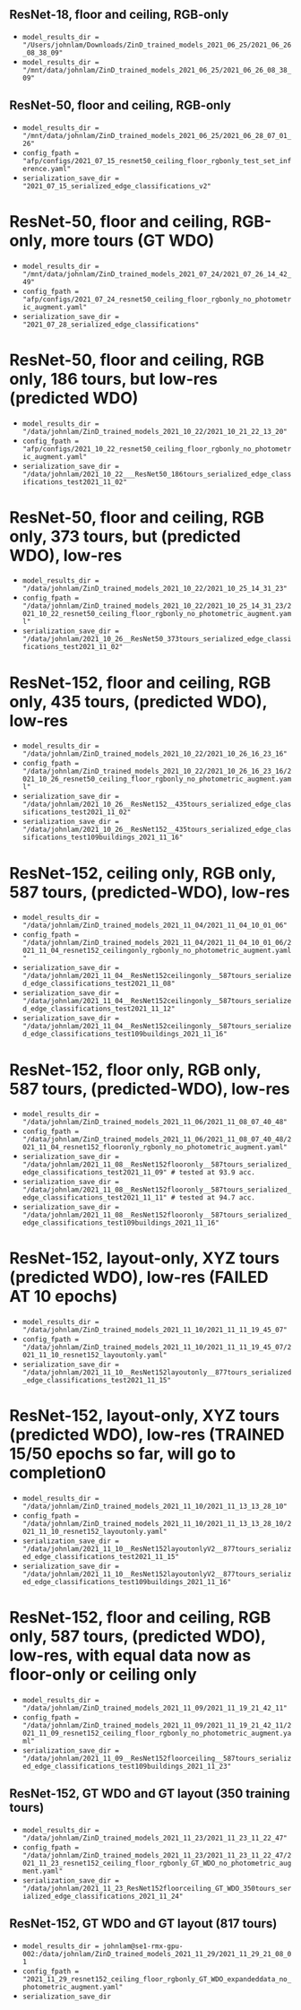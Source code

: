 
## ResNet-18, floor and ceiling, RGB-only
- `model_results_dir = "/Users/johnlam/Downloads/ZinD_trained_models_2021_06_25/2021_06_26_08_38_09"`
- `model_results_dir = "/mnt/data/johnlam/ZinD_trained_models_2021_06_25/2021_06_26_08_38_09"`

## ResNet-50, floor and ceiling, RGB-only
- `model_results_dir = "/mnt/data/johnlam/ZinD_trained_models_2021_06_25/2021_06_28_07_01_26"`
- `config_fpath = "afp/configs/2021_07_15_resnet50_ceiling_floor_rgbonly_test_set_inference.yaml"`
- `serialization_save_dir = "2021_07_15_serialized_edge_classifications_v2"`

# ResNet-50, floor and ceiling, RGB-only, more tours (GT WDO)
- `model_results_dir = "/mnt/data/johnlam/ZinD_trained_models_2021_07_24/2021_07_26_14_42_49"`
- `config_fpath = "afp/configs/2021_07_24_resnet50_ceiling_floor_rgbonly_no_photometric_augment.yaml"`
- `serialization_save_dir = "2021_07_28_serialized_edge_classifications"`

# ResNet-50, floor and ceiling, RGB only, 186 tours, but low-res (predicted WDO)
- `model_results_dir = "/data/johnlam/ZinD_trained_models_2021_10_22/2021_10_21_22_13_20"`
- `config_fpath = "afp/configs/2021_10_22_resnet50_ceiling_floor_rgbonly_no_photometric_augment.yaml"`
- `serialization_save_dir = "/data/johnlam/2021_10_22___ResNet50_186tours_serialized_edge_classifications_test2021_11_02"`

# ResNet-50, floor and ceiling, RGB only, 373 tours, but (predicted WDO), low-res
- `model_results_dir = "/data/johnlam/ZinD_trained_models_2021_10_22/2021_10_25_14_31_23"`
- `config_fpath = "/data/johnlam/ZinD_trained_models_2021_10_22/2021_10_25_14_31_23/2021_10_22_resnet50_ceiling_floor_rgbonly_no_photometric_augment.yaml"`
- `serialization_save_dir = "/data/johnlam/2021_10_26__ResNet50_373tours_serialized_edge_classifications_test2021_11_02"`

# ResNet-152, floor and ceiling, RGB only, 435 tours, (predicted WDO), low-res
- `model_results_dir = "/data/johnlam/ZinD_trained_models_2021_10_22/2021_10_26_16_23_16"`
- `config_fpath = "/data/johnlam/ZinD_trained_models_2021_10_22/2021_10_26_16_23_16/2021_10_26_resnet50_ceiling_floor_rgbonly_no_photometric_augment.yaml"`
- `serialization_save_dir = "/data/johnlam/2021_10_26__ResNet152__435tours_serialized_edge_classifications_test2021_11_02"`
- `serialization_save_dir = "/data/johnlam/2021_10_26__ResNet152__435tours_serialized_edge_classifications_test109buildings_2021_11_16"`

# ResNet-152, ceiling only, RGB only, 587 tours, (predicted-WDO), low-res
- `model_results_dir = "/data/johnlam/ZinD_trained_models_2021_11_04/2021_11_04_10_01_06"`
- `config_fpath = "/data/johnlam/ZinD_trained_models_2021_11_04/2021_11_04_10_01_06/2021_11_04_resnet152_ceilingonly_rgbonly_no_photometric_augment.yaml"`
- `serialization_save_dir = "/data/johnlam/2021_11_04__ResNet152ceilingonly__587tours_serialized_edge_classifications_test2021_11_08"`
- `serialization_save_dir = "/data/johnlam/2021_11_04__ResNet152ceilingonly__587tours_serialized_edge_classifications_test2021_11_12"`
- `serialization_save_dir = "/data/johnlam/2021_11_04__ResNet152ceilingonly__587tours_serialized_edge_classifications_test109buildings_2021_11_16"`

# ResNet-152, floor only, RGB only, 587 tours, (predicted-WDO), low-res
- `model_results_dir = "/data/johnlam/ZinD_trained_models_2021_11_06/2021_11_08_07_40_48"`
- `config_fpath = "/data/johnlam/ZinD_trained_models_2021_11_06/2021_11_08_07_40_48/2021_11_04_resnet152_flooronly_rgbonly_no_photometric_augment.yaml"`
- `serialization_save_dir = "/data/johnlam/2021_11_08__ResNet152flooronly__587tours_serialized_edge_classifications_test2021_11_09" # tested at 93.9 acc.`
- `serialization_save_dir = "/data/johnlam/2021_11_08__ResNet152flooronly__587tours_serialized_edge_classifications_test2021_11_11" # tested at 94.7 acc.`
- `serialization_save_dir = "/data/johnlam/2021_11_08__ResNet152flooronly__587tours_serialized_edge_classifications_test109buildings_2021_11_16"`

# ResNet-152, layout-only, XYZ tours (predicted WDO), low-res (FAILED AT 10 epochs)
- `model_results_dir = "/data/johnlam/ZinD_trained_models_2021_11_10/2021_11_11_19_45_07"`
- `config_fpath = "/data/johnlam/ZinD_trained_models_2021_11_10/2021_11_11_19_45_07/2021_11_10_resnet152_layoutonly.yaml"`
- `serialization_save_dir = "/data/johnlam/2021_11_10__ResNet152layoutonly__877tours_serialized_edge_classifications_test2021_11_15"`

# ResNet-152, layout-only, XYZ tours (predicted WDO), low-res (TRAINED 15/50 epochs so far, will go to completion0
- `model_results_dir = "/data/johnlam/ZinD_trained_models_2021_11_10/2021_11_13_13_28_10"`
- `config_fpath = "/data/johnlam/ZinD_trained_models_2021_11_10/2021_11_13_13_28_10/2021_11_10_resnet152_layoutonly.yaml"`
- `serialization_save_dir = "/data/johnlam/2021_11_10__ResNet152layoutonlyV2__877tours_serialized_edge_classifications_test2021_11_15"`
- `serialization_save_dir = "/data/johnlam/2021_11_10__ResNet152layoutonlyV2__877tours_serialized_edge_classifications_test109buildings_2021_11_16"`

# ResNet-152, floor and ceiling, RGB only, 587 tours, (predicted WDO), low-res, with equal data now as floor-only or ceiling only
- `model_results_dir = "/data/johnlam/ZinD_trained_models_2021_11_09/2021_11_19_21_42_11"`
- `config_fpath = "/data/johnlam/ZinD_trained_models_2021_11_09/2021_11_19_21_42_11/2021_11_09_resnet152_ceiling_floor_rgbonly_no_photometric_augment.yaml"`
- `serialization_save_dir = "/data/johnlam/2021_11_09__ResNet152floorceiling__587tours_serialized_edge_classifications_test109buildings_2021_11_23"`

## ResNet-152, GT WDO and GT layout (350 training tours)
- `model_results_dir = "/data/johnlam/ZinD_trained_models_2021_11_23/2021_11_23_11_22_47"`
- `config_fpath = "/data/johnlam/ZinD_trained_models_2021_11_23/2021_11_23_11_22_47/2021_11_23_resnet152_ceiling_floor_rgbonly_GT_WDO_no_photometric_augment.yaml"`
- `serialization_save_dir = "/data/johnlam/2021_11_23_ResNet152floorceiling_GT_WDO_350tours_serialized_edge_classifications_2021_11_24"`

## ResNet-152, GT WDO and GT layout (817 tours)
- `model_results_dir = johnlam@se1-rmx-gpu-002:/data/johnlam/ZinD_trained_models_2021_11_29/2021_11_29_21_08_01`
- `config_fpath = "2021_11_29_resnet152_ceiling_floor_rgbonly_GT_WDO_expandeddata_no_photometric_augment.yaml"`
- `serialization_save_dir`
